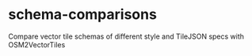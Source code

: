 # schema-comparisons
Compare vector tile schemas of different style and TileJSON specs with OSM2VectorTiles
